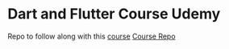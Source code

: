 # Dart and Flutter Course Udemy

Repo to follow along with this [course](https://www.udemy.com/course/dart-and-flutter-the-complete-developers-guide/)
[Course Repo](https://github.com/StephenGrider/FlutterCasts/)
